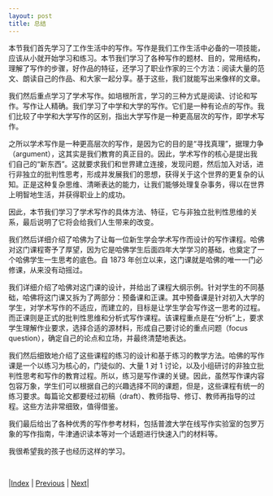 ```yaml
---
layout: post
title: 总结
---
```


本节我们首先学习了工作生活中的写作。写作是我们工作生活中必备的一项技能，应该从小就开始学习和练习。本节我们学习了各种写作的题材、目的，常用结构，理解了写作的步骤，好作品的特征，还学习了职业作家的三个方法：阅读大量的范文、朗读自己的作品、和大家一起分享。基于这些，我们就能写出来像样的文章。

我们然后重点学习了学术写作。如培根所言，学习的三种方式是阅读、讨论和写作。写作让人精确。我们学习了中学和大学的写作。它们是一种有论点的写作。我们比较了中学和大学写作的区别，指出大学写作是一种更高层次的写作，即学术写作。

之所以学术写作是一种更高层次的写作，是因为它的目的是“寻找真理”，据理力争（argument），这其实是我们教育的真正目的。因此，学术写作的核心是提出我们自己的“新东西”。这就要求我们和世界建立连接，发现问题，然后加入对话，进行非独立的批判性思考，形成并发展我们的思想，获得关于这个世界的更复杂的认知。正是这种复杂思维、清晰表达的能力，让我们能够处理复杂事务，得以在世界上明智地生活，并获得职业上的成功。

因此，本节我们学习了学术写作的具体方法、特征，它与非独立批判性思维的关系，最后说明了它将会给我们人生带来的改变。

我们然后详细介绍了哈佛为了让每一位新生学会学术写作而设计的写作课程。哈佛对这门课程寄予了厚望，因为它是哈佛学生后面四年大学学习的基础，也奠定了一个哈佛学生一生思考的底色。自 1873 年创立以来，这门课就是哈佛的唯一一门必修课，从来没有动摇过。

我们详细介绍了哈佛对这门课的设计，并给出了课程大纲示例。针对学生的不同基础，哈佛将这门课又拆为了两部分：预备课和正课。其中预备课是针对初入大学的学生，对学术写作的不适应，而建立的，目标是让学生学会写作这一思考的过程。而正课则是正式的批判性思维和分析式写作课程。该课程重点是在“分析”上，要求学生理解作业要求，选择合适的源材料，形成自己要讨论的重点问题（focus question），确定自己的论点和立场，并最终清楚地表达。

我们然后细致地介绍了这些课程的练习的设计和基于练习的教学方法。哈佛的写作课是一个以练习为核心的，门徒似的、大量 1 对 1 讨论，以及小组研讨的非独立批判性思考和写作的教育过程。所以，练习是写作课的关键。因此，虽然写作课内容包容万象，学生们可以根据自己的兴趣选择不同的课题，但是，这些课程有统一的练习要求。每篇论文都要经过初稿（draft）、教师指导、修订、教师再指导的过程。这些方法非常细致，值得借鉴。

我们最后给出了各种优秀的写作参考材料，包括普渡大学在线写作实验室的包罗万象的写作指南，牛津通识读本等对一个话题进行快速入门的材料等。

我很希望我的孩子也经历这样的学习。

<br/>

|[Index](../../) | [Previous](4-refer) | [Next](../..)|